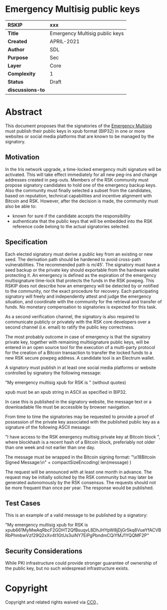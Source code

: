 # Emergency Multisig public keys


|RSKIP          | xxx |
| :------------ |:-------------|
|**Title**      |Emergency Multisig public keys|
|**Created**    |APRIL-2021 |
|**Author**     |SDL |
|**Purpose**    |Sec |
|**Layer**      |Core |
|**Complexity** |1 |
|**Status**     |Draft |
|**discussions-to**     | |


# **Abstract**

This document proposes that the signatories of the [Emergency Multisig](https://github.com/rsksmart/RSKIPs/blob/master/IPs/RSKIP201.md) must publish their public keys in xpub format (BIP32) in one  or more websites or social media platforms that are known to be managed by the signatory.


## Motivation

In the Iris network upgrade, a time-locked emergency multi signature will be activated. This will take effect immediately for all new peg-ins and change addresses created in peg-outs.
Members of the RSK community must propose signatory candidates to hold one of the emergency backup keys. Also the community must finally selected a subset from the candidates, based on reputation, technical capabilities and incentive alignment with Bitcoin and RSK. However, after the decision is made, the community must also be able to:

* known for sure if the candidate accepts the responsibility
* authenticate that the public keys that will be embedded into the RSK reference code belong to the actual signatories selected.


## Specification

Each elected signatory must derive a public key from an existing or new seed. The derivation path should be hardened to avoid cross-path vulnerabilities. The recommended path is m/45'. The signatory must have a seed backup or the private key should exportable from the hardware wallet protecting it. 
An emergency is defined as the expiration of the emergency multisignature time-lock that protects the funds in the RSK powpeg. This RSKIP does not describe how an emergency will be detected by or notified to the community, nor the exact procedure for recovery. Each participating signatory will freely and independently attest and judge the emergency situation, and coordinate with the community for the retrieval and transfer of funds. No monetary compensation to signatories is expected for this task.

As a second verification channel, the signatory is also required to communicate publicly or privately with the RSK core developers over a second channel (i.e. email) to ratify the public key correctness.

The most probably outcome in case of emergency is that the signatory private key, together with remaining multisignature public keys, will be entered in an open source tool for the execution of a multi-party protocol for the creation of a Bitcoin transaction to transfer the locked funds to a new RSK secure powpeg address. A candidate tool is an Electrum wallet. 

A signatory must publish in at least one social media platforms or website controlled by signatory the following message:

"My emergency multisig xpub for RSK is <xpub>" (without quotes)

xpub must be an xpub string in ASCII as specified in BIP32.

In case this is published in the signatory website, the message text or a downloadable file must be accessible by browser navigation.

From time to time the signatories may be requested to provide a proof of possession of the private key associated with the published public key as a signature of the following ASCII message:

"I have access to the RSK emergency multisig private key at Bitcoin block <blockhash>", where blockhash is a recent hash of a Bitcoin block, preferiably not older than one week and not earlier than one day. 

The message must be wrapped in the Bitcoin signing format:
"\x18Bitcoin Signed Message:\n" + compactSizeEncoding( len(message) ) <message>

The request will be announced with at least one month in advance. The request may be initially solicited by the RSK community but may later be generated autonomously by the RSK consensus. The requests should not be more frequent than once per year. The response would be published.

## Test Cases

This is an example of a valid message to be published by a signatory:

"My emergency multisig xpub for RSK is xpub661MyMwAqRbcF2GDHT2QfBsuqvL8DhJHYpW8jDjGr5kq8VueYfACVBRbPhmbwVzf29Q2xXv4t1GtUs3uiNY7EiPgPbndmCQiYMJ1YQQMF2P"



## Security Considerations

While PKI infrastructure could provide stronger guarantee of ownership of the public key, but no such widespread infrastructure exists.

# **Copyright**

Copyright and related rights waived via [CC0](https://creativecommons.org/publicdomain/zero/1.0/).,

 
